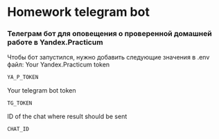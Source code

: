 # Homework telegram bot
### Телеграм бот для оповещения о проверенной домашней работе в Yandex.Practicum

Чтобы бот запустился, нужно добавить следующие значения в .env файл:
Your Yandex.Practicum token
```sh
YA_P_TOKEN
```
Your telegram bot token
```sh
TG_TOKEN
```
ID of the chat where result should be sent
```sh
CHAT_ID
```
